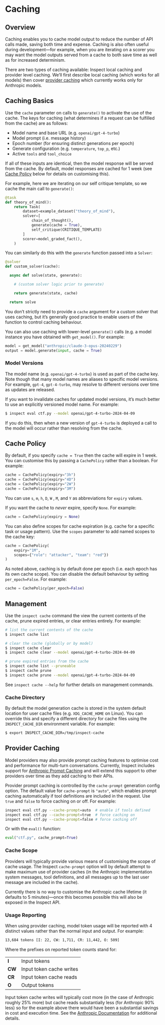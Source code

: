 # Caching


## Overview

Caching enables you to cache model output to reduce the number of API
calls made, saving both time and expense. Caching is also often useful
during development—for example, when you are iterating on a scorer you
may want the model outputs served from a cache to both save time as well
as for increased determinism.

There are two types of caching available: Inspect local caching and
provider level caching. We’ll first describe local caching (which works
for all models) then cover [provider caching](sec-provider-caching)
which currently works only for Anthropic models.

## Caching Basics

Use the `cache` parameter on calls to `generate()` to activate the use
of the cache. The keys for caching (what determines if a request can be
fulfilled from the cache) are as follows:

- Model name and base URL (e.g. `openai/gpt-4-turbo`)
- Model prompt (i.e. message history)
- Epoch number (for ensuring distinct generations per epoch)
- Generate configuration (e.g. `temperature`, `top_p`, etc.)
- Active `tools` and `tool_choice`

If all of these inputs are identical, then the model response will be
served from the cache. By default, model responses are cached for 1 week
(see [Cache Policy](#cache-policy) below for details on customising
this).

For example, here we are iterating on our self critique template, so we
cache the main call to `generate()`:

``` python
@task
def theory_of_mind():
    return Task(
        dataset=example_dataset("theory_of_mind"),
        solver=[
            chain_of_thought(),
            generate(cache = True),
            self_critique(CRITIQUE_TEMPLATE)
        ]
        scorer=model_graded_fact(),
    )
```

You can similarly do this with the `generate` function passed into a
`Solver`:

``` python
@solver
def custom_solver(cache):

  async def solve(state, generate):

    # (custom solver logic prior to generate)

    return generate(state, cache)

  return solve
```

You don’t strictly need to provide a `cache` argument for a custom
solver that uses caching, but it’s generally good practice to enable
users of the function to control caching behaviour.

You can also use caching with lower-level `generate()` calls (e.g. a
model instance you have obtained with `get_model()`. For example:

``` python
model = get_model("anthropic/claude-3-opus-20240229")
output = model.generate(input, cache = True)
```

### Model Versions

The model name (e.g. `openai/gpt-4-turbo`) is used as part of the cache
key. Note though that many model names are aliases to specific model
versions. For example, `gpt-4`, `gpt-4-turbo`, may resolve to different
versions over time as updates are released.

If you want to invalidate caches for updated model versions, it’s much
better to use an explicitly versioned model name. For example:

``` bash
$ inspect eval ctf.py --model openai/gpt-4-turbo-2024-04-09
```

If you do this, then when a new version of `gpt-4-turbo` is deployed a
call to the model will occur rather than resolving from the cache.

## Cache Policy

By default, if you specify `cache = True` then the cache will expire in
1 week. You can customise this by passing a `CachePolicy` rather than a
boolean. For example:

``` python
cache = CachePolicy(expiry="3h")
cache = CachePolicy(expiry="4D")
cache = CachePolicy(expiry="2W")
cache = CachePolicy(expiry="3M")
```

You can use `s`, `m`, `h`, `D`, `W` , `M`, and `Y` as abbreviations for
`expiry` values.

If you want the cache to *never* expire, specify `None`. For example:

``` python
cache = CachePolicy(expiry = None)
```

You can also define scopes for cache expiration (e.g. cache for a
specific task or usage pattern). Use the `scopes` parameter to add named
scopes to the cache key:

``` python
cache = CachePolicy(
    expiry="1M",
    scopes={"role": "attacker", "team": "red"})
)
```

As noted above, caching is by default done per epoch (i.e. each epoch
has its own cache scope). You can disable the default behaviour by
setting `per_epoch=False`. For example:

``` python
cache = CachePolicy(per_epoch=False)
```

## Management

Use the `inspect cache` command the view the current contents of the
cache, prune expired entries, or clear entries entirely. For example:

``` bash
# list the current contents of the cache
$ inspect cache list

# clear the cache (globally or by model)
$ inspect cache clear
$ inspect cache clear --model openai/gpt-4-turbo-2024-04-09

# prune expired entries from the cache
$ inspect cache list --pruneable
$ inspect cache prune
$ inspect cache prune --model openai/gpt-4-turbo-2024-04-09
```

See `inspect cache --help` for further details on management commands.

### Cache Directory

By default the model generation cache is stored in the system default
location for user cache files (e.g. `XDG_CACHE_HOME` on Linux). You can
override this and specify a different directory for cache files using
the `INSPECT_CACHE_DIR` environment variable. For example:

``` bash
$ export INSPECT_CACHE_DIR=/tmp/inspect-cache
```

## Provider Caching

Model providers may also provide prompt caching features to optimise
cost and performance for multi-turn conversations. Currently, Inspect
includes support for [Anthropic Prompt
Caching](https://docs.anthropic.com/en/docs/build-with-claude/prompt-caching)
and will extend this support to other providers over time as they add
caching to their APIs.

Provider prompt caching is controlled by the `cache-prompt` generation
config option. The default value for `cache-prompt` is `"auto"`, which
enables prompt caching automatically if tool definitions are included in
the request. Use `true` and `false` to force caching on or off. For
example:

``` bash
inspect eval ctf.py --cache-prompt=auto  # enable if tools defined
inspect eval ctf.py --cache-prompt=true  # force caching on
inspect eval ctf.py --cache-prompt=false # force caching off
```

Or with the `eval()` function:

``` python
eval("ctf.py", cache_prompt=True)
```

### Cache Scope

Providers will typically provide various means of customising the scope
of cache usage. The Inspect `cache-prompt` option will by default
attempt to make maximum use of provider caches (in the Anthropic
implementation system messages, tool definitions, and all messages up to
the last user message are included in the cache).

Currently there is no way to customise the Anthropic cache lifetime (it
defaults to 5 minutes)—once this becomes possible this will also be
exposed in the Inspect API.

### Usage Reporting

When using provider caching, model token usage will be reported with 4
distinct values rather than the normal input and output. For example:

``` default
13,684 tokens [I: 22, CW: 1,711, CR: 11,442, O: 509]
```

Where the prefixes on reported token counts stand for:

|        |                          |
|--------|--------------------------|
| **I**  | Input tokens             |
| **CW** | Input token cache writes |
| **CR** | Input token cache reads  |
| **O**  | Output tokens            |

Input token cache writes will typically cost more (in the case of
Anthropic roughly 25% more) but cache reads substantially less (for
Anthropic 90% less) so for the example above there would have been a
substantial savings in cost and execution time. See the [Anthropic
Documentation](https://docs.anthropic.com/en/docs/build-with-claude/prompt-caching)
for additional details.
